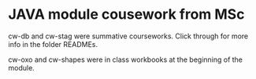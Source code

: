 # JAVA module cousework from MSc

cw-db and cw-stag were summative courseworks. Click through for more info in the folder READMEs.

cw-oxo and cw-shapes were in class workbooks at the beginning of the module.
